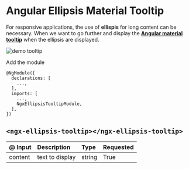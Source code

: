 # Angular Ellipsis Material Tooltip

For responsive applications, the use of **ellispis** for long content can be necessary. When we want to go further and
display
the **[Angular material tooltip](https://material.angular.io/components/tooltip/overview "Angular material tooltip")**
when the ellipsis are displayed.

![demo tooltip](https://github.com/wandri/angular-ellipsis-tooltip/assets/demo_ellipsis.gif)

Add the module

```
@NgModule({
  declarations: [
    ...,
  ],
  imports: [
    ...,
    NgxEllipsisTooltipModule,
  ],
})
```

## `<ngx-ellipsis-tooltip></ngx-ellipsis-tooltip>`

| @ Input  | Description  | Type  | Requested  |
| :------------ | :------------ | :------------ | :------------ |
| content  | text to display  | string  | True  |

